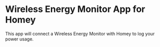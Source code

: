 # Wireless Energy Monitor App for Homey
This app will connect a Wireless Energy Monitor with Homey to log your power usage.
